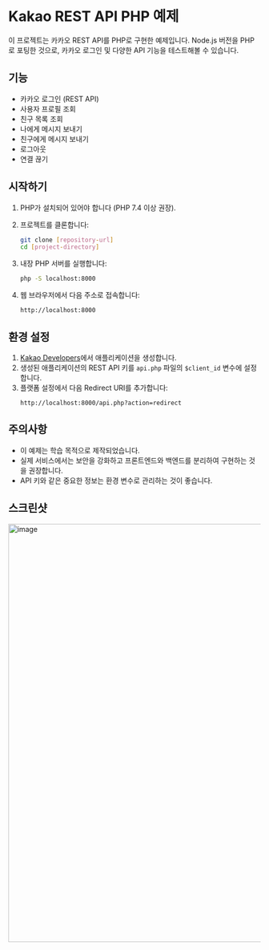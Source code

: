 # Kakao REST API PHP 예제

이 프로젝트는 카카오 REST API를 PHP로 구현한 예제입니다. Node.js 버전을 PHP로 포팅한 것으로, 카카오 로그인 및 다양한 API 기능을 테스트해볼 수 있습니다.

## 기능

- 카카오 로그인 (REST API)
- 사용자 프로필 조회
- 친구 목록 조회
- 나에게 메시지 보내기
- 친구에게 메시지 보내기
- 로그아웃
- 연결 끊기

## 시작하기

1. PHP가 설치되어 있어야 합니다 (PHP 7.4 이상 권장).
2. 프로젝트를 클론합니다:
   ```bash
   git clone [repository-url]
   cd [project-directory]
   ```

3. 내장 PHP 서버를 실행합니다:
   ```bash
   php -S localhost:8000
   ```

4. 웹 브라우저에서 다음 주소로 접속합니다:
   ```
   http://localhost:8000
   ```

## 환경 설정

1. [Kakao Developers](https://developers.kakao.com)에서 애플리케이션을 생성합니다.
2. 생성된 애플리케이션의 REST API 키를 `api.php` 파일의 `$client_id` 변수에 설정합니다.
3. 플랫폼 설정에서 다음 Redirect URI를 추가합니다:
   ```
   http://localhost:8000/api.php?action=redirect
   ```

## 주의사항

- 이 예제는 학습 목적으로 제작되었습니다.
- 실제 서비스에서는 보안을 강화하고 프론트엔드와 백엔드를 분리하여 구현하는 것을 권장합니다.
- API 키와 같은 중요한 정보는 환경 변수로 관리하는 것이 좋습니다.

## 스크린샷
<img width="834" alt="image" src="https://github.com/user-attachments/assets/430dd6a1-234b-499c-8513-a0a8b144a8fc" />
